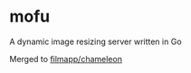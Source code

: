 mofu
====

A dynamic image resizing server written in Go

Merged to [filmapp/chameleon](https://github.com/filmapp/chameleon)
